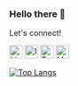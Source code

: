 ### Hello there 👋

Let's connect!

 <a href="https://www.linkedin.com/in/ctemelkuran/" target="_blank" rel="nofollow"><img width ="24" alt="Linkedin" src="https://www.flaticon.com/svg/vstatic/svg/174/174857.svg?token=exp=1619018229~hmac=17af1f38f3c80a1852c7d502619f67ff" /></a>
  <a href="https://www.instagram.com/ctemelkuran/" target="_blank" rel="nofollow"><img width ="24" alt="Instagram" src="https://www.flaticon.com/svg/vstatic/svg/174/174855.svg?token=exp=1619018229~hmac=d7782127c27c25f1fd51d78a9c77ca90" /></a>
  <a href="https://www.twitter.com/cigirtemelkuran/" target="_blank" rel="nofollow"><img width ="24" alt="Twitter" src="https://www.flaticon.com/svg/vstatic/svg/174/174876.svg?token=exp=1619018229~hmac=3ac49c8a8143565eb3c421eac93dd79c" /></a>
 <a href="mailto:ctemelkuran@gmail.com" target="_blank" rel="nofollow"><img width ="24" alt="Mail Address" src="https://www.flaticon.com/svg/vstatic/svg/732/732200.svg?token=exp=1619018489~hmac=7a2845c61f6c8adc9fe1b7699e0f724a" /></a>
 
[![Top Langs](https://github-readme-stats.vercel.app/api/top-langs/?username=ctemelkuran&layout=compact&exclude_repo=cs50&theme=dark)](https://github.com/ctemelkuran/github-readme-stats)

<!--
**ctemelkuran/ctemelkuran** is a ✨ _special_ ✨ repository because its `README.md` (this file) appears on your GitHub profile.

Here are some ideas to get you started:

- 🔭 I’m currently working on ...
- 🌱 I’m currently learning ...
- 👯 I’m looking to collaborate on ...
- 🤔 I’m looking for help with ...
- 💬 Ask me about ...
- 📫 How to reach me: ...
- 😄 Pronouns: ...
- ⚡ Fun fact: ...
-->
